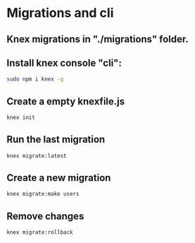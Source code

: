 # Migrations and cli

## Knex migrations in "./migrations" folder.

## Install knex console "cli":

```bash
sudo npm i knex -g
```

## Create a empty knexfile.js

```bash
knex init
```

## Run the last migration

```bash
knex migrate:latest
```

## Create a new migration

```bash
knex migrate:make users
```

## Remove changes

```bash
knex migrate:rollback
```

